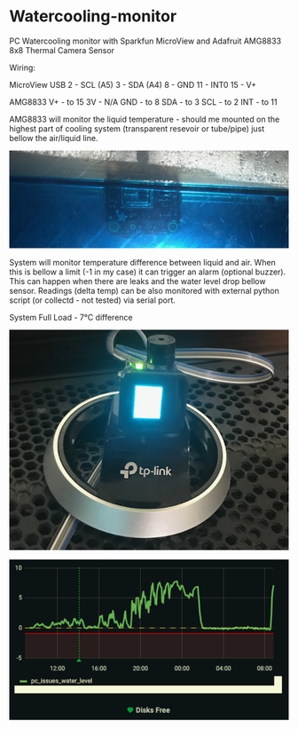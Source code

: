 # Watercooling-monitor
PC Watercooling monitor with Sparkfun MicroView and Adafruit AMG8833 8x8 Thermal Camera Sensor

Wiring:

MicroView USB
2	-	SCL (A5)
3	-	SDA	 (A4)
8	-	GND
11	-	INT0
15	-	V+

AMG8833
V+		-	to 15
3V		-	N/A
GND	  -	to 8
SDA		-	to 3
SCL		-	to 2
INT		-	to 11

AMG8833 will monitor the liquid temperature - should me mounted on the highest part of cooling system (transparent resevoir or tube/pipe) just bellow the air/liquid line.

![Sensor](https://github.com/viotemp1/Watercooling-monitor/blob/main/sensor.png)

System will monitor temperature difference between liquid and air. 
When this is bellow a limit (-1 in my case) it can trigger an alarm (optional buzzer). This can happen when there are leaks and the water level drop bellow sensor.
Readings (delta temp) can be also monitored with external python script (or collectd - not tested) via serial port.

System Full Load - 7°C difference

![System Full Load - 7°C difference](https://github.com/viotemp1/Watercooling-monitor/blob/main/MicroView_system_full_load.png)

![Monitoring](https://github.com/viotemp1/Watercooling-monitor/blob/main/Screenshot.png)

